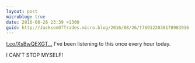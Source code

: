 ```yaml
---
layout: post
microblog: true
date: 2016-08-26 23:39 +1300
guid: http://JacksonOfTrades.micro.blog/2016/08/26/t769122038178983936.html
---
```

[t.co/XsBwQEXGT...](https://t.co/XsBwQEXGTt) I've been listening to this once every hour today.

I CAN'T STOP MYSELF!
